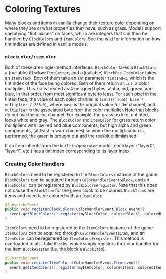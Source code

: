 Coloring Textures
=================

Many blocks and items in vanilla change their texture color depending on where they are or what properties they have, such as grass. Models support specifying "tint indices" on faces, which are integers that can then be handled by `BlockColor`s and `ItemColor`s. See the [wiki][] for information on how tint indices are defined in vanilla models.

### `BlockColor`/`ItemColor`

Both of these are single-method interfaces. `BlockColor` takes a `BlockState`, a (nullable) `BlockAndTintGetter`, and a (nullable) `BlockPos`. `ItemColor` takes an `ItemStack`. Both of them take an `int` parameter `tintIndex`, which is the tint index of the face being colored. Both of them return an `int`, a color multiplier. This `int` is treated as 4 unsigned bytes, alpha, red, green, and blue, in that order, from most significant byte to least. For each pixel in the tinted face, the value of each color channel is `(int)((float) base * multiplier / 255.0)`, where `base` is the original value for the channel, and `multiplier` is the associated byte from the color multiplier. Note that blocks do not use the alpha channel. For example, the grass texture, untinted, looks white and gray. The `BlockColor` and `ItemColor` for grass return color multipliers with low red and blue components, but high alpha and green components, (at least in warm biomes) so when the multiplication is performed, the green is brought out and the red/blue diminished.

If an item inherits from the `builtin/generated` model, each layer ("layer0", "layer1", etc.) has a tint index corresponding to its layer index.

### Creating Color Handlers

`BlockColor`s need to be registered to the `BlockColors` instance of the game. `BlockColors` can be acquired through `ColorHandlerEvent$Block`, and an `BlockColor` can be registered by `BlockColors#register`. Note that this does not cause the `BlockItem` for the given block to be colored. `BlockItem`s are items and need to be colored with an `ItemColor`.

```java
@SubscribeEvent
public void registerBlockColors(ColorHandlerEvent.Block event){
  event.getBlockColors().register(myBlockColor, coloredBlock1, coloredBlock2, ...);
}
```

`ItemColor`s need to be registered to the `ItemColors` instance of the game. `ItemColors` can be acquired through `ColorHandlerEvent$Item`, and an `ItemColor` can be registered by `ItemColors#register`. This method is overloaded to also take `Block`s, which simply registers the color handler for the item `Block#asItem` (i.e. the block's `BlockItem`).

```java
@SubscribeEvent
public void registerItemColors(ColorHandlerEvent.Item event){
  event.getItemColors().register(myItemColor, coloredItem1, coloredItem2, ...);
}
```

[wiki]: https://minecraft.gamepedia.com/Model#Block_models
